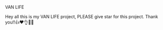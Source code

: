 VAN  LIFE

Hey all this is my VAN LIFE project, PLEASE give star for this project. Thank you!!👍❤️👌🥳😎

